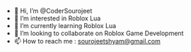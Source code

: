 - 👋 Hi, I’m @CoderSourojeet
- 👀 I’m interested in Roblox Lua
- 🌱 I’m currently learning Roblox Lua
- 💞️ I’m looking to collaborate on Roblox Game Development
- 📫 How to reach me : sourojeetshyam@gmail.com

<!---
CoderSourojeet/CoderSourojeet is a ✨ special ✨ repository because its `README.md` (this file) appears on your GitHub profile.
You can click the Preview link to take a look at your changes.
--->

